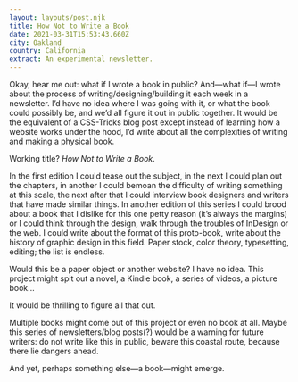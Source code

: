 ```yaml
---
layout: layouts/post.njk
title: How Not to Write a Book
date: 2021-03-31T15:53:43.660Z
city: Oakland
country: California
extract: An experimental newsletter.
---
```


Okay, hear me out: what if I wrote a book in public? And—what if—I wrote about the process of writing/designing/building it each week in a newsletter. I’d have no idea where I was going with it, or what the book could possibly be, and we’d all figure it out in public together. It would be the equivalent of a CSS-Tricks blog post except instead of learning how a website works under the hood, I’d write about all the complexities of writing and making a physical book.

Working title? _How Not to Write a Book_.

In the first edition I could tease out the subject, in the next I could plan out the chapters, in another I could bemoan the difficulty of writing something at this scale, the next after that I could interview book designers and writers that have made similar things. In another edition of this series I could brood about a book that I dislike for this one petty reason (it’s always the margins) or I could think through the design, walk through the troubles of InDesign or the web. I could write about the format of this proto-book, write about the history of graphic design in this field. Paper stock, color theory, typesetting, editing; the list is endless.

Would this be a paper object or another website? I have no idea. This project might spit out a novel, a Kindle book, a series of videos, a picture book...

It would be thrilling to figure all that out.

Multiple books might come out of this project or even no book at all. Maybe this series of newsletters/blog posts(?) would be a warning for future writers: do not write like this in public, beware this coastal route, because there lie dangers ahead.

And yet, perhaps something else—a book—might emerge.
